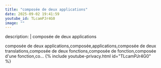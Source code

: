 ```yaml
---
title: "composée de deux applications"
date: 2025-09-02 19:41:59 
youtube_id: TLcamPJr4G0
image: ""
---
```

description: |
  composée de deux applications
  
  
  
  
  composée de deux applications,composée,applications,composée de deux translations,composée de deux fonctions,composée de fonction,composée d'une fonction,co...
{% include youtube-privacy.html id="TLcamPJr4G0" %}
